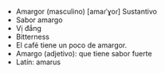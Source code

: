 - Amargor (masculino) [amaɾˈɣoɾ] Sustantivo
- Sabor amargo
- Vị đắng
- Bitterness
- El café tiene un poco de amargor.
- Amargo (adjetivo): que tiene sabor fuerte
- Latín: amarus